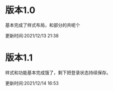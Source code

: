 # 版本1.0

基本完成了样式布局，和部分的共呢个

更新时间:2021/12/13 21:38

# 版本1.1

样式和功能基本完成饿了，剩下把登录状态持续保存。

更新时间:2021/12/14 16:53